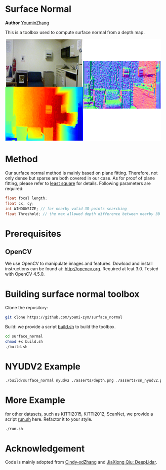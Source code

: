 # Surface Normal
**Author** [YouminZhang](youmi-zym.github.io)

This is a toolbox used to compute surface normal from a depth map.

<p align="center">
<img src="./asserts/whole.png" alt="pipeline" width="600" height="330">
</p>

# Method
Our surface normal method is mainly based on plane fitting. Therefore, not only dense but sparse are both covered in our case.
As for proof of plane fitting, please refer to [least square](https://www.notion.so/Plane-Fitting-09c8cbf14d2044b7b00614e7630798e5) for details.
Following parameters are required:
```c++
float focal length;
float cx, cy;
int WINDOWSIZE; // for nearby valid 3D points searching
float Threshold; // the max allowed depth difference between nearby 3D points 
```

# Prerequisites
## OpenCV
We use OpenCV to manipulate images and features. Dowload and install instructions can be found at: http://opencv.org. Required at leat 3.0. Tested with OpenCV 4.5.0.

# Building surface normal toolbox
Clone the repository:
```bash
git clone https://github.com/youmi-zym/surface_normal
```
Build: we provide a script [build.sh](./build.sh) to build the toolbox.
```bash
cd surface_normal
chmod +x build.sh
./build.sh
```

# NYUDV2 Example
```bash
./build/surface_normal nyudv2 ./asserts/depth.png ./asserts/sn_nyudv2.png 1000.0
```

# More Example
for other datasets, such as KITTI2015, KITTI2012, ScanNet, we provide a script [run.sh](./run.sh) here. Refactor it to your style.
```bash
./run.sh
```

# Acknowledgement
Code is mainly adopted from [Cindy-xdZhang](https://github.com/Cindy-xdZhang/surface-normal) and [JiaXiong Qiu: DeepLidar](https://github.com/JiaxiongQ/DeepLiDAR).
